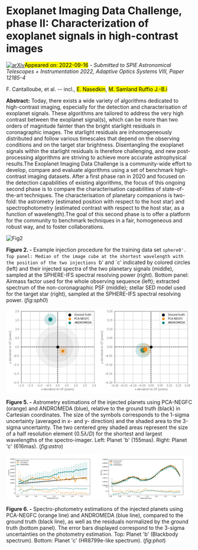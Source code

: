 <div class="macros" style="visibility:hidden;">
$\newcommand{\ensuremath}{}$
$\newcommand{\xspace}{}$
$\newcommand{\object}[1]{\texttt{#1}}$
$\newcommand{\farcs}{{.}''}$
$\newcommand{\farcm}{{.}'}$
$\newcommand{\arcsec}{''}$
$\newcommand{\arcmin}{'}$
$\newcommand{\ion}[2]{#1#2}$
$\newcommand{\textsc}[1]{\textrm{#1}}$
$\newcommand{\hl}[1]{\textrm{#1}}$
$\newcommand{\tbd}[1]{\textcolor{red}{#1}}$
$\newcommand{\baselinestretch}{1.0}$</div>

<div class="macros" style="visibility:hidden;">
$\newcommand{\ensuremath}{}$
$\newcommand{\xspace}{}$
$\newcommand{\object}[1]{\texttt{#1}}$
$\newcommand{\farcs}{{.}''}$
$\newcommand{\farcm}{{.}'}$
$\newcommand{\arcsec}{''}$
$\newcommand{\arcmin}{'}$
$\newcommand{\ion}[2]{#1#2}$
$\newcommand{\textsc}[1]{\textrm{#1}}$
$\newcommand{\hl}[1]{\textrm{#1}}$
$\newcommand{\tbd}[1]{\textcolor{red}{#1}}$
$\newcommand{\baselinestretch}{1.0}$</div>



<div id="title">

# Exoplanet Imaging Data Challenge, phase II: Characterization of exoplanet signals in high-contrast images

</div>
<div id="comments">

[![arXiv](https://img.shields.io/badge/arXiv-2209.08120-b31b1b.svg)](https://arxiv.org/abs/2209.08120)<mark>Appeared on: 2022-09-16</mark> - _Submitted to SPIE Astronomical Telescopes + Instrumentation 2022, Adaptive Optics Systems VIII, Paper 12185-4_

</div>
<div id="authors">

F. Cantalloube, et al. -- incl., <mark><mark>E. Nasedkin</mark></mark>, <mark><mark>M. Samland Ruffio J.-B.i</mark></mark>

</div>
<div id="abstract">

**Abstract:** Today, there exists a wide variety of algorithms dedicated to high-contrast imaging, especially for the detection and characterisation of exoplanet signals. These algorithms are tailored to address the very high contrast between the exoplanet signal(s), which can be more than two orders of magnitude fainter than the bright starlight residuals in coronagraphic images. The starlight residuals are inhomogeneously distributed and follow various timescales that depend on the observing conditions and on the target star brightness. Disentangling the exoplanet signals within the starlight residuals is therefore challenging, and new post-processing algorithms are striving to achieve more accurate astrophysical results.The Exoplanet Imaging Data Challenge is a community-wide effort to develop, compare and evaluate algorithms using a set of benchmark high-contrast imaging datasets. After a first phase ran in 2020 and focused on the detection capabilities of existing algorithms, the focus of this ongoing second phase is to compare the characterisation capabilities of state-of-the-art techniques. The characterisation of planetary companions is two-fold: the astrometry (estimated position with respect to the host star) and spectrophotometry (estimated contrast with respect to the host star, as a function of wavelength).The goal of this second phase is to offer a platform for the community to benchmark techniques in a fair, homogeneous and robust way, and to foster collaborations.

</div>

<div id="div_fig1">

<img src="tmp_2209.08120/./Images_SPIE_injections_sph0.png" alt="Fig2" width="100%"/>

**Figure 2. -** Example injection procedure for the training data set `sphere0'. Top panel: Median of the image cube at the shortest wavelength with the position of the two injections `b' and `c' indicated by colored circles (left) and their injected spectra of the two planetary signals (middle), sampled at the SPHERE-IFS spectral resolving power (right).
    Bottom panel: Airmass factor used for the whole observing sequence (left); extracted spectrum of the non-coronagraphic PSF (middle); stellar SED model used for the target star (right), sampled at the SPHERE-IFS spectral resolving power. (*fig:sph0*)

</div>
<div id="div_fig2">

<img src="tmp_2209.08120/./Astrometry_b.png" alt="Fig5.1" width="50%"/><img src="tmp_2209.08120/./Astrometry_c.png" alt="Fig5.2" width="50%"/>

**Figure 5. -** Astrometry estimations of the injected planets using PCA-NEGFC (orange) and ANDROMEDA (blue), relative to the ground truth (black) in Cartesian coordinates. The size of the symbols corresponds to the 1-sigma uncertainty (averaged in x- and y- direction) and the shaded area to the 3-sigma uncertainty. The two centered grey shaded areas represent the size of a half resolution element ($0.5\lambda/D$) for the shortest and largest wavelengths of the spectro-imager.
    Left: Planet 'b' ($155 \mathrm{mas}$). Right: Planet 'c' ($616 \mathrm{mas}$). (*fig:astro*)

</div>
<div id="div_fig3">

<img src="tmp_2209.08120/./Photometry_b.png" alt="Fig6.1" width="50%"/><img src="tmp_2209.08120/./Photometry_c.png" alt="Fig6.2" width="50%"/>

**Figure 6. -** Spectro-photometry estimations of the injected planets using PCA-NEGFC (orange line) and ANDROMEDA (blue line), compared to the ground truth (black line), as well as the residuals normalized by the ground truth (bottom panel). The error bars displayed correspond to the 3-sigma uncertainties on the photometry estimation.
    Top: Planet 'b' (Blackbody spectrum).
    Bottom: Planet 'c' (HR8799e-like spectrum). (*fig:phot*)

</div>